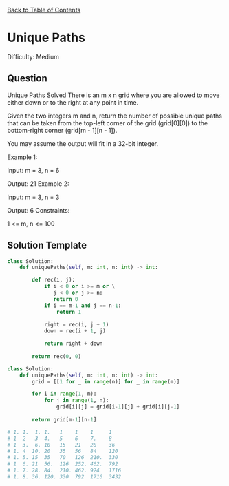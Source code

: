 [Back to Table of Contents](../README.md)

# Unique Paths
Difficulty: Medium

## Question
Unique Paths
Solved 
There is an m x n grid where you are allowed to move either down or to the right at any point in time.

Given the two integers m and n, return the number of possible unique paths that can be taken from the top-left corner of the grid (grid[0][0]) to the bottom-right corner (grid[m - 1][n - 1]).

You may assume the output will fit in a 32-bit integer.

Example 1:



Input: m = 3, n = 6

Output: 21
Example 2:

Input: m = 3, n = 3

Output: 6
Constraints:

1 <= m, n <= 100

## Solution Template
```python
class Solution:
    def uniquePaths(self, m: int, n: int) -> int:

        def rec(i, j):
            if i < 0 or i >= m or \
               j < 0 or j >= n:
               return 0
            if i == m-1 and j == n-1:
                return 1
            
            right = rec(i, j + 1)
            down = rec(i + 1, j)

            return right + down
        
        return rec(0, 0)

class Solution:
    def uniquePaths(self, m: int, n: int) -> int:
        grid = [[1 for _ in range(n)] for _ in range(m)]

        for i in range(1, m):
            for j in range(1, n):
                grid[i][j] = grid[i-1][j] + grid[i][j-1]
        
        return grid[m-1][n-1]

# 1. 1.  1. 1.   1    1    1     1 
# 1  2   3  4.   5    6    7.    8
# 1  3.  6. 10   15   21   28    36
# 1. 4  10. 20   35   56   84    120
# 1. 5. 15  35   70   126  210.  330
# 1  6. 21  56.  126  252. 462.  792
# 1. 7. 28. 84.  210. 462. 924   1716
# 1. 8. 36. 120. 330  792  1716  3432
```
